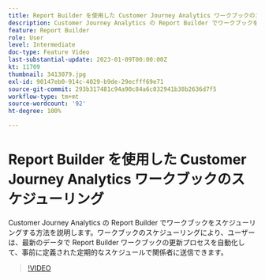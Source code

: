 ```yaml
---
title: Report Builder を使用した Customer Journey Analytics ワークブックのスケジューリング
description: Customer Journey Analytics の Report Builder でワークブックをスケジューリングする方法を説明します。ワークブックのスケジューリングにより、ユーザーは、最新のデータで Report Builder ワークブックの更新プロセスを自動化して、事前に定義された定期的なスケジュールで関係者に送信できます。
feature: Report Builder
role: User
level: Intermediate
doc-type: Feature Video
last-substantial-update: 2023-01-09T00:00:00Z
kt: 11709
thumbnail: 3413079.jpg
exl-id: 90147eb0-914c-4029-b9de-29ecfff69e71
source-git-commit: 293b317481c94a90c84a6c032941b38b2636d7f5
workflow-type: tm+mt
source-wordcount: '92'
ht-degree: 100%

---
```


# Report Builder を使用した Customer Journey Analytics ワークブックのスケジューリング

Customer Journey Analytics の Report Builder でワークブックをスケジューリングする方法を説明します。ワークブックのスケジューリングにより、ユーザーは、最新のデータで Report Builder ワークブックの更新プロセスを自動化して、事前に定義された定期的なスケジュールで関係者に送信できます。

>[!VIDEO](https://video.tv.adobe.com/v/3417506/?quality=12&learn=on&captions=jpn)
